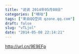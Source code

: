 ```yaml
---
title: "说说 2014年05月08日"
categories: ["嘀咕"]
tags: ["来自QQ空间 qzone.qq.com"]
draft: false
slug: "vTLjol"
date: "2014-05-08 22:14:21"
---
```


http://url.cn/9E9EFp
